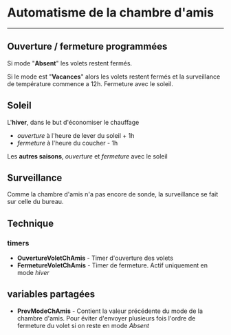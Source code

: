 # Automatisme de la chambre d'amis
-----

## Ouverture / fermeture programmées

Si mode "**Absent**" les volets restent fermés.

Si le mode est "**Vacances**" alors les volets restent fermés et la surveillance de température commence a 12h.
Fermeture avec le soleil.

## Soleil

L'**hiver**, dans le but d'économiser le chauffage
- *ouverture* à l'heure de lever du soleil + 1h 
- *fermeture* à l'heure du coucher - 1h

Les **autres saisons**, *ouverture* et *fermeture* avec le soleil

## Surveillance

Comme la chambre d'amis n'a pas encore de sonde, la surveillance se fait sur celle du bureau.

## Technique

### timers
- **OuvertureVoletChAmis** - Timer d'ouverture des volets
- **FermetureVoletChAmis** - Timer de fermeture. Actif uniquement en mode *hiver*
## variables partagées
- **PrevModeChAmis** - Contient la valeur précédente du mode de la chambre d'amis. Pour éviter d'envoyer plusieurs fois l'ordre de fermeture du volet si on reste en mode *Absent*

